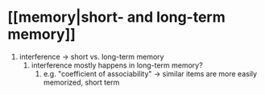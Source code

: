 # [[memory|short- and long-term memory]]
1. interference → short vs. long-term memory
	1. interference mostly happens in long-term memory?
		1. e.g. "coefficient of associability" → similar items are more easily memorized, short term